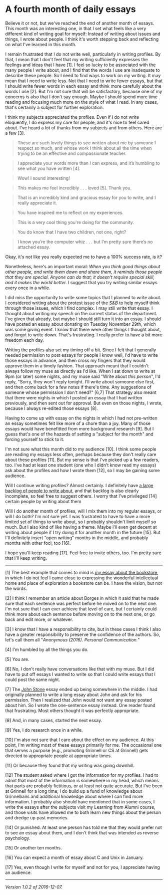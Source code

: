 A fourth month of daily essays
==============================

Believe it or not, but we've reached the end of another month of essays.
This month was an interesting one, in that I set what feels like a very
different kind of writing goal for myself: Instead of writing about
issues and things, I wrote about people.  I think it's worth stepping
back and reflecting on what I've learned in this month.

I remain frustrated that I do not write well, particularly in writing
profiles.  By that, I mean that I don't feel that my writing sufficiently
expresses the feelings and ideas that I have [1].  I feel so lucky to
be associated with the many people I write about, and I find that the
words I use are inadequate to describe these people.  So I need to find
ways to work on my writing.  It may mean that I need to write less.
Not that I need to write fewer essays, but that I should write fewer
words in each essay and think more carefully about the words I use [2].
But I'm not sure that will be satisfactory, because one of my concerns is
also that I don't say enough.  Maybe I should spend more time reading
and focusing much more on the style of what I read.  In any cases,
that's certainly a subject for further exploration.

I think my subjects appreciated the profiles.  Even if I do not write
eloquently, I do express my care for people, and it's nice to feel cared
about.  I've heard a lot of thanks from my subjects and from others.
Here are a few [3].

> These are such lovely things to see written about me by someone I
respect so much, and whose work I think about all the time when trying
to be an effective and compassionate teacher.

> I appreciate your words more than I can express, and it’s humbling
to see what you have written [4].

> Wow! I sound interesting!

> This makes me feel incredibly . . . loved [5]. Thank you.

> That is an incredibly kind and gracious essay for you to write, and I really appreciate it.

> You have inspired me to reflect on my experiences.

> This is a very cool thing you're doing for the community.

> You do know that I have two children, not one, right?

> I know you’re the computer whiz . . . but I’m pretty sure there’s
no attached essay.

Okay, it's not like you really expected me to have a 100% success rate,
is it?

Nonetheless, here's an important moral: *When you think good things about
other people, and write them down and share them, it reminds those
people that they are special.  Anyone can do that; it doesn't require
special skill, and it makes the world better.* I suggest that you
try writing similar essays every once in a while.

I did miss the opportunity to write some topics that I planned to
write about.  I considered writing about the protest issue of the
_S&B_ to help myself think through those issues, which I find complex.
I may still write that essay.  I thought about writing my speech on the
current status of the department.  I've given that already, but maybe I
should still turn it into an essay.  I should have posted an essay about
donating on Tuesday November 29th, which was some giving event.  I know
that there were other things I thought about, and forgot to write down.
That's frustrating.  I really prefer to have a bit more freedom each day.

Writing the profiles also set my timing off a bit.  Since I felt that I
generally needed permission to post essays for people I know well, I'd
have to write those essays in advance, and then cross my fingers that
they would approve them in a timely fashion.  That approach meant that I
couldn't always follow my muse as directly as I'd like.  When I sat down
to write at 9pm (or later) some nights, and my muse said "Write about
*this person*", I'd reply, "Sorry, they won't reply tonight.  I'll write
about someone else first, and then come back for a few notes if there's
time.  Any suggestions of someone whose permission I don't need?" [6,7]
That strategy also meant that there were nights in which I posted an essay
that I had written previously, and then sent out for approval.  But even
on those nights, I wrote, because I always re-edited those essays [8].

Having to come up with essay on the nights in which I had not pre-written
an essay sometimes felt like more of a chore than a joy.  Many of those
essays would have benefitted from more background research [9].  But I
guess that's one of the hazards of setting a "subject for the month"
and forcing yourself to stick to it.

I'm not sure what this month did to my audience [10].  I think some people
are reading my essays less often, perhaps because they don't really
care about these profiles [11].  But my sense is that I've picked up a few
readers, too.  I've had at least one student (one who I didn't know read
my essays) ask about the profiles and how I wrote them [12], so I may be
gaining some audience.

Will I continue writing profiles?  Almost certainly.  I definitely have
[a large backlog of people to write about](index-grinnellians.html), and
that backlog is also clearly incomplete, so feel free to suggest others.
I worry that I've privileged [14] certain people by writing about them

Will I do another month of profiles, will I mix them into my regular
essays, or will I do both?  I'm not sure yet.  I was frustrated to have to
have a more limited set of things to write about, so I probably shouldn't
limit myself so much.  But I also kind of like having a theme.  Maybe I'll
even get decent at writing about people if I try doing it for another
month in the future [15].  But I'll definitely insert "open writing"
months in the middle, and probably months with other foci, too [16].

I hope you'll keep reading [17].  Feel free to invite others, too.
I'm pretty sure that I'll keep writing.

---

[1] The best example that comes to mind is [my essay about the
bookstore](bookstore.html), in which I do not feel I came close to
expressing the wonderful intellectual home and place of exploration
a bookstore can be.  I have the vision, but not the words.

[2] I think I remember an article about Borges in which it said that he
made sure that each sentence was perfect before he moved on to the next
one.  I'm not sure that I can ever achieve that level of care, but I
certainly could think more about each sentence before moving on to the
next one, or go back and edit more, or whatever.

[3] I know that I have a responsibility to cite, but in these cases I
think I also have a greater responsibility to preserve the confidence
of the authors.  So, let's call them all "*Anonymous (2016).  Personal
Communication.*"

[4] I'm humbled by all the things you do.

[5] You are.

[6] No, I don't really have conversations like that with my muse.
But I did have to put off essays I wanted to write so that I could
write essays that I could post the same night.

[7] The [John Stone](john-stone.html) essay ended up being somewhere
in the middle.  I had originally planned to write a long essay about
John and ask for his permission.  Then I realized that John would not 
want any essay posted about him.  So I wrote the one-sentence essay
instead.  One reader found that frustrating.  Most others thought it
was perfectly appropriate.

[8] And, in many cases, started the next essay.

[9] Yes, I do research once in a while.

[10] I'm also not sure that I care about the effect on my audience.
At this point, I'm writing most of these essays primarily for me.
The occasional one that serves a purpose (e.g., promoting Grinnell or
CS at Grinnell) gets directed to appropriate people at appropriate times.

[11] Or because they found that my writing was going downhill.

[12] The student asked where I got the information for my profiles.
I had to admit that most of the information is somewhere in my head,
which means that parts are probably fictitious, or at least not quite
accurate.  But I've been at Grinnell for a long time; I do build up a fund
of knowledge about Grinnellians and additional knowledge about where I
can find more information.  I probably also should have mentioned that
in some cases, I write the essays after the subjects visit my Learning
from Alumni course, and those visits have allowed me to both learn new
things about the person and dredge up past memories.

[14] Or punished.  At least one person has told me that they would prefer
not to see an essay about them, and I don't think that was intended as
reverse psychology.

[15] Or another ten months.

[16] You can expect a month of essay about C and Unix in January.

[17] Yes, even though I write for myself and not for you, I appreciate
having an audience.

---

*Version 1.0.2 of 2016-12-07.*
